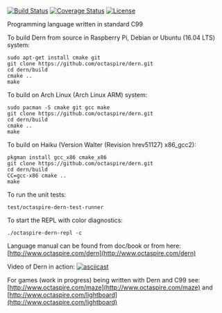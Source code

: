 [![Build Status](https://travis-ci.org/octaspire/dern.svg?branch=master)](https://travis-ci.org/octaspire/dern) [![Coverage Status](https://codecov.io/gh/octaspire/dern/coverage.svg?branch=master)](https://codecov.io/gh/octaspire/dern/coverage.svg?branch=master) [![License](https://img.shields.io/badge/License-Apache%202.0-blue.svg)](https://opensource.org/licenses/Apache-2.0)


Programming language written in standard C99

To build Dern from source in Raspberry Pi, Debian or Ubuntu (16.04 LTS) system:

```shell
sudo apt-get install cmake git
git clone https://github.com/octaspire/dern.git
cd dern/build
cmake ..
make
```

To build on Arch Linux (Arch Linux ARM) system:

```shell
sudo pacman -S cmake git gcc make
git clone https://github.com/octaspire/dern.git
cd dern/build
cmake ..
make
```

To build on Haiku (Version Walter (Revision hrev51127) x86_gcc2):

```shell
pkgman install gcc_x86 cmake_x86
git clone https://github.com/octaspire/dern.git
cd dern/build
CC=gcc-x86 cmake ..
make
```

To run the unit tests:

```shell
test/octaspire-dern-test-runner
```

To start the REPL with color diagnostics:

```shell
./octaspire-dern-repl -c
```

Language manual can be found from doc/book or from here:
[http://www.octaspire.com/dern](http://www.octaspire.com/dern)

Video of Dern in action:
[![asciicast](https://asciinema.org/a/112216.png)](https://asciinema.org/a/112216)

For games (work in progress) being written with Dern and C99 see:
[http://www.octaspire.com/maze](http://www.octaspire.com/maze) and 
[http://www.octaspire.com/lightboard](http://www.octaspire.com/lightboard)

